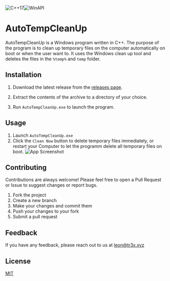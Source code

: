 

![C++17](https://img.shields.io/badge/C++-17-blue.svg)![WinAPI](https://img.shields.io/badge/WinAPI-Windows-blue.svg)

# AutoTempCleanUp

AutoTempCleanUp is a Windows program written in C++.
The purpose of the program is to clean up temporary files on the computer automatically on boot or when the user want to. It uses the Windows clean up tool and deletes the files in the `%temp%` and `temp` folder.

## Installation

1. Download the latest release from the [releases page](https://github.com/tr3xxx/AutoTempCleanUp/releases).

2. Extract the contents of the archive to a directory of your choice.

3. Run `AutoTempCleanUp.exe` to launch the program.



## Usage

1. Launch `AutoTempCleanUp.exe`
2. Click the `Clean Now` button to delete temporary files immediately, or restart your Computer to let the programm delete all temporary files on boot.
![App Screenshot](https://gcdnb.pbrd.co/images/cymYBQF10c4A.png?o=1)

## Contributing

Contributions are always welcome! Please feel free to open a Pull Request or Issue to suggest changes or report bugs.

1. Fork the project 
2. Create a new branch
3. Make your changes and commit them
4. Push your changes to your fork
5. Submit a pull request

## Feedback

If you have any feedback, please reach out to us at [leon@tr3x.xyz](mailto:leon@tr3x.xyz)



## License

[MIT](https://choosealicense.com/licenses/mit/)

